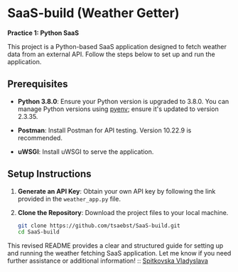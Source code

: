 # SaaS-build (Weather Getter)

**Practice 1: Python SaaS**

This project is a Python-based SaaS application designed to fetch weather data from an external API. Follow the steps below to set up and run the application.

## Prerequisites

- **Python 3.8.0**: Ensure your Python version is upgraded to 3.8.0. You can manage Python versions using [pyenv](https://github.com/pyenv/pyenv); ensure it's updated to version 2.3.35.

- **Postman**: Install Postman for API testing. Version 10.22.9 is recommended.

- **uWSGI**: Install uWSGI to serve the application.

## Setup Instructions

1. **Generate an API Key**: Obtain your own API key by following the link provided in the `weather_app.py` file.

2. **Clone the Repository**: Download the project files to your local machine.

   ```bash
   git clone https://github.com/tsaebst/SaaS-build.git
   cd SaaS-build

This revised README provides a clear and structured guide for setting up and running the weather fetching SaaS application. Let me know if you need further assistance or additional information!
:: [Spitkovska Vladyslava](https://github.com/tsaebst)

 

